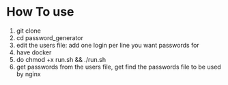 # How To use

1. git clone 
2. cd password_generator
3. edit the users file: add one login per line you want passwords for
4. have docker 
5. do chmod +x run.sh && ./run.sh
6. get passwords from the users file, get find the passwords file to be used by nginx
